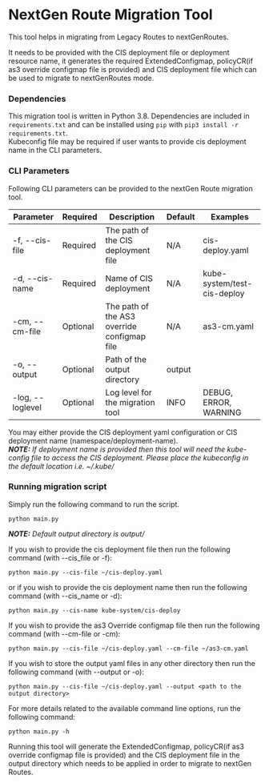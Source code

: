 NextGen Route Migration Tool
========================================================

This tool helps in migrating from Legacy Routes to nextGenRoutes.

It needs to be provided with the CIS deployment file or deployment resource name, it generates the required ExtendedConfigmap, policyCR(if as3 override configmap file is provided) and CIS 
deployment file which can be used to migrate to nextGenRoutes mode.

### Dependencies
This migration tool is written in Python 3.8.
Dependencies are included in `requirements.txt` and can be installed
using `pip` with `pip3 install -r requirements.txt`.<br/>
Kubeconfig file may be required if user wants to provide cis deployment name in the CLI parameters.

### CLI Parameters

Following CLI parameters can be provided to the nextGen Route migration tool.

| Parameter        | Required | Description                                                               | Default  | Examples                    |
|------------------|----------|---------------------------------------------------------------------------|----------|-----------------------------|
| -f, --cis-file   | Required | The path of the CIS deployment file                                       | N/A      | cis-deploy.yaml             |
| -d, --cis-name   | Required | Name of CIS deployment                                                    | N/A      | kube-system/test-cis-deploy |
| -cm, --cm-file   | Optional | The path of the AS3 override configmap file                                       | N/A      | as3-cm.yaml                 |
| -o, --output     | Optional | Path of the output directory                                              | output   |                             |
| -log, --loglevel | Optional | Log level for the migration tool                                          | INFO     | DEBUG, ERROR, WARNING       |


You may either provide the CIS deployment yaml configuration or CIS deployment name (namespace/deployment-name).<br/>
**_NOTE:_** _If deployment name is provided then this tool will need the kube-config file to access the CIS deployment. Please place the kubeconfig in the default location i.e. ~/.kube/_

### Running migration script
Simply run the following command to run the script.
```
python main.py
```
**_NOTE:_** _Default output directory is output/_

If you wish to provide the cis deployment file then run the following command (with --cis_file or -f):
```
python main.py --cis-file ~/cis-deploy.yaml
```
or if you wish to provide the cis deployment name then run the following command (with --cis_name or -d):
```
python main.py --cis-name kube-system/cis-deploy
```
If you wish to provide the as3 Override configmap file then run the following command (with --cm-file or -cm):
```
python main.py --cis-file ~/cis-deploy.yaml --cm-file ~/as3-cm.yaml
```
If you wish to store the output yaml files in any other directory then run the following command (with --output or -o):
```
python main.py --cis-file ~/cis-deploy.yaml --output <path to the output directory>
```
For more details related to the available command line options, run the following command:
```
python main.py -h
```

Running this tool will generate the ExtendedConfigmap, policyCR(if as3 override configmap file is provided) and the CIS deployment file in the output directory which needs to be applied in order to migrate to nextGen Routes.